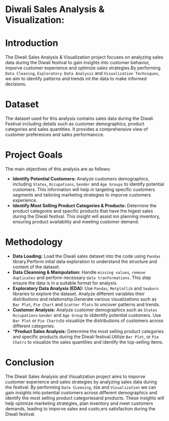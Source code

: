 # Diwali Sales Analysis & Visualization:

# **Introduction**

The Diwali Sales Analysis & Visualization project focuses on analyzing sales data during the Diwali festival to gain insights into customer behavior, imporve customer experience and optimize sales strategies.By performing `Data Cleaning`, `Exploratory Data Analysis` and `Visualization Techniques`, we aim to identify patterns and trends int the data to make informed decisions.


# **Dataset**

The dataset used for this analysis contains sales data during the Diwali Festival including details such as customer demographics, product categories and sales quantities. It provides a comprehensive view of customer preferences and sales performancce.


# **Project Goals**

The main  objectives of this analysis are as follows:
- **Identify Potential Customers:** Analyze customers demographics, including `States`, `Occupations`, `Gender` and `Age Groups` to identify potential customers. This information will help in targeting specific customers segments and tailoring marketing strategies to  imporve customers experience.
- **Identify Most Selling Product Categories & Products:** Determine the product categoreis and specific products that have the higest sales during the Diwali festival. This insight will assist inn planning inventory, ensuring product availability and meeting customer demand.

  

# **Methodology**
  - **Data Loading:** Load the Diwali sales dataset into the code using `Pandas` library.Perform intial data exploration to understand the structure and content of the dataset.
  - **Data Cleanning & Mainpulation:** Handle `missing values`, `remove duplicates` and perform necessary `data tranformations`. This step ensure the data is in a suitable format for analysis.
  - **Exploratory Data Analysis (EDA):** Use `Pandas`, `Metplotlib` and `Seaborn` libraries to explore the dataset. Analyze different variables their distributions and relationship.Generate various visualizations such as `Bar Plot`, `Pie Chart` and `Scatter Plots` to uncover patterns and trends.
  - **Customer Analysis:** Analyze customer demographics such as `States` `Occupations` `Gender` and `Age Group` to iddentify potential customers. Use `Bar Plot` or `Pie Charts`to visualiize the distributions of customers across different categories.
  - ***Product Sales Analysis:** Determine the most selling product categories and specific products during the Diwali festival.Utilize `Bar Plot`, or `Pie Chatrs` to visualize the sales quantities and identify the top-selling items.


# **Conclusion**
The Diwali Sales Analysis and Visualization project aims to imporve customer experience and sales strategies by analyzing sales data during the festival. By performing `Data CLeaning`, `EDA` and `Visualization` we can gain insights into potential customers across different demographics and identify the most selling product categoriesand products. These insights will help optimize marketing strategies, plan inventory and meet customers demands, leading to imporve sales and custo,ers satisfaction during the Diwali festival.
